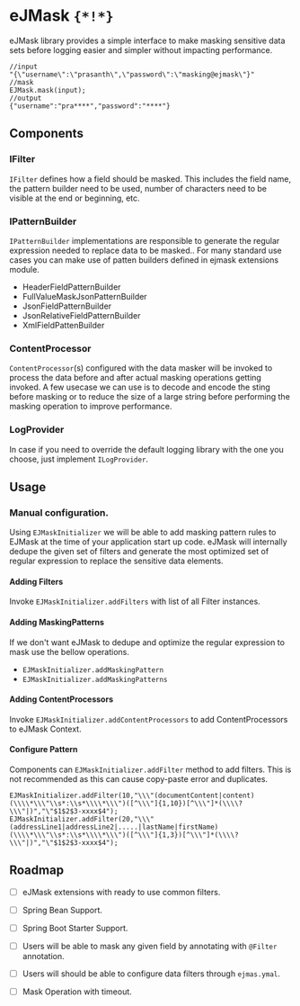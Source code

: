 # eJMask `{*!*}`

eJMask library provides a simple interface to make masking sensitive data sets before logging easier and simpler without impacting performance.

```
//input 
"{\"username\":\"prasanth\",\"password\":\"masking@ejmask\"}"
//mask
EJMask.mask(input);
//output
{"username":"pra****","password":"****"}
```

## Components

### IFilter
`IFilter` defines how a field should be masked. This includes the field name, the pattern builder need to be used, number of characters need to be visible at the end or beginning, etc.

### IPatternBuilder
`IPatternBuilder` implementations are responsible to generate the regular expression needed to replace data to be masked..
For many standard use cases you can make use of patten builders defined in ejmask extensions module.

- HeaderFieldPatternBuilder
- FullValueMaskJsonPatternBuilder
- JsonFieldPatternBuilder
- JsonRelativeFieldPatternBuilder
- XmlFieldPattenBuilder

### ContentProcessor
`ContentProcessor`(s) configured with the data masker will be invoked to process the data before and after actual masking operations getting invoked.
A few usecase we can use is to decode and encode the sting before masking or to reduce the size of a large string before performing the masking operation to improve performance.

### LogProvider

In case if you need to override the default logging library with the one you choose, just implement `ILogProvider`.

## Usage

### Manual configuration.
Using `EJMaskInitializer` we will be able to add masking pattern rules to EJMask at the time of your application start up code.
eJMask will internally dedupe the given set of filters and generate the most optimized set of regular expression to replace the sensitive data elements.

#### Adding Filters
Invoke `EJMaskInitializer.addFilters` with list of all Filter instances.

#### Adding MaskingPatterns
If we don't want eJMask to dedupe and optimize the regular expression to mask use the bellow operations.
- `EJMaskInitializer.addMaskingPattern`
- `EJMaskInitializer.addMaskingPatterns`

#### Adding ContentProcessors
Invoke `EJMaskInitializer.addContentProcessors` to add ContentProcessors to eJMask Context.

#### Configure Pattern
Components can `EJMaskInitializer.addFilter` method to add filters.
This is not recommended as this can cause copy-paste error and duplicates.

```
EJMaskInitializer.addFilter(10,"\\\"(documentContent|content)(\\\\*\\\"\\s*:\\s*\\\\*\\\")([^\\\"]{1,10})[^\\\"]*(\\\\?\\\"|)","\"$1$2$3-xxxx$4");
EJMaskInitializer.addFilter(20,"\\\"(addressLine1|addressLine2|.....|lastName|firstName)(\\\\*\\\"\\s*:\\s*\\\\*\\\")([^\\\"]{1,3})[^\\\"]*(\\\\?\\\"|)","\"$1$2$3-xxxx$4");     
```

## Roadmap

- [ ] eJMask extensions with ready to use common filters. 
- [ ] Spring Bean Support.
- [ ] Spring Boot Starter Support.
- [ ] Users will be able to mask any given field by annotating with `@Filter` annotation.
- [ ] Users will should be able to configure data filters through `ejmas.ymal`.
- [ ] Mask Operation with timeout.

